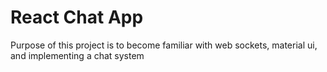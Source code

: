 # React Chat App
Purpose of this project is to become familiar with web sockets, material ui, and implementing a chat system
